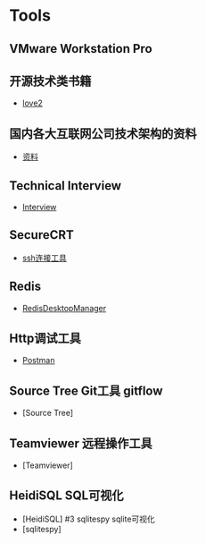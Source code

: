 # Tools
## VMware Workstation Pro
## 开源技术类书籍
- [love2](https://love2.io/)
## 国内各大互联网公司技术架构的资料
- [资料](https://github.com/davideuler/architecture.of.internet-product)
## Technical Interview
- [Interview](https://github.com/CyC2018/Interview-Notebook)

## SecureCRT
- [ssh连接工具](https://github.com/mouse123/my-tips/blob/master/goodTools/SecureCRT.rar?raw=true)
## Redis
- [RedisDesktopManager](https://redisdesktop.com/)
## Http调试工具
- [Postman](https://www.getpostman.com/)
## Source Tree Git工具 gitflow
- [Source Tree]
## Teamviewer 远程操作工具
- [Teamviewer]
## HeidiSQL SQL可视化 
- [HeidiSQL]
#3 sqlitespy sqlite可视化
- [sqlitespy]